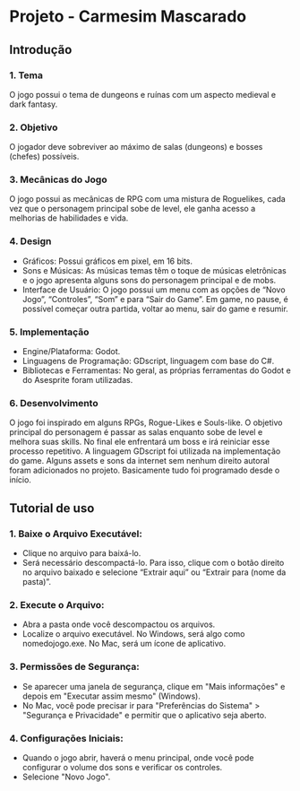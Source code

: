 # Projeto - Carmesim Mascarado

## Introdução

### 1. Tema

O jogo possui o tema de dungeons e ruínas com um aspecto medieval e dark fantasy.

### 2. Objetivo

O jogador deve sobreviver ao máximo de salas (dungeons) e bosses (chefes) possíveis.

### 3. Mecânicas do Jogo

O jogo possui as mecânicas de RPG com uma mistura de Roguelikes, cada vez que o personagem principal sobe de level, ele ganha acesso a melhorias de habilidades e vida.

### 4. Design

- Gráficos: Possui gráficos em pixel, em 16 bits.
- Sons e Músicas: As músicas temas têm o toque de músicas eletrônicas e o jogo apresenta alguns sons do personagem principal e de mobs.
- Interface de Usuário: O jogo possui um menu com as opções de “Novo Jogo”, “Controles”, “Som” e para “Sair do Game”. Em game, no pause, é possível começar outra partida, voltar ao menu, sair do game e resumir.

### 5. Implementação

- Engine/Plataforma: Godot.
- Linguagens de Programação: GDscript, linguagem com base do C#.
- Bibliotecas e Ferramentas: No geral, as próprias ferramentas do Godot e do Asesprite foram utilizadas.

### 6. Desenvolvimento

O jogo foi inspirado em alguns RPGs, Rogue-Likes e Souls-like. O objetivo principal do personagem é passar as salas enquanto sobe de level e melhora suas skills. No final ele enfrentará um boss e irá reiniciar esse processo repetitivo. A linguagem GDscript foi utilizada na implementação do game. Alguns assets e sons da internet sem nenhum direito autoral foram adicionados no projeto. Basicamente tudo foi programado desde o início.

## Tutorial de uso

### 1. Baixe o Arquivo Executável:

- Clique no arquivo para baixá-lo.
- Será necessário descompactá-lo. Para isso, clique com o botão direito no arquivo baixado e selecione “Extrair aqui” ou “Extrair para (nome da pasta)”.

### 2. Execute o Arquivo:

- Abra a pasta onde você descompactou os arquivos.
- Localize o arquivo executável. No Windows, será algo como nomedojogo.exe. No Mac, será um ícone de aplicativo.

### 3. Permissões de Segurança:

- Se aparecer uma janela de segurança, clique em "Mais informações" e depois em "Executar assim mesmo" (Windows).
- No Mac, você pode precisar ir para "Preferências do Sistema" > "Segurança e Privacidade" e permitir que o aplicativo seja aberto.

### 4. Configurações Iniciais:

- Quando o jogo abrir, haverá o menu principal, onde você pode configurar o volume dos sons e verificar os controles.
- Selecione "Novo Jogo".

